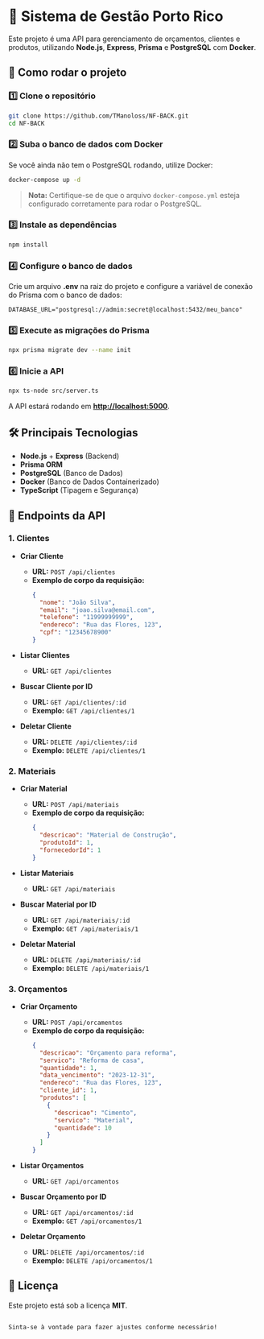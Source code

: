 
# 📌 Sistema de Gestão Porto Rico

Este projeto é uma API para gerenciamento de orçamentos, clientes e produtos, utilizando **Node.js**, **Express**, **Prisma** e **PostgreSQL** com **Docker**.

## 🚀 Como rodar o projeto

### 1️⃣ **Clone o repositório**

```bash
git clone https://github.com/TManoloss/NF-BACK.git
cd NF-BACK
```

### 2️⃣ **Suba o banco de dados com Docker**

Se você ainda não tem o PostgreSQL rodando, utilize Docker:

```bash
docker-compose up -d
```

> **Nota:** Certifique-se de que o arquivo `docker-compose.yml` esteja configurado corretamente para rodar o PostgreSQL.

### 3️⃣ **Instale as dependências**

```bash
npm install
```

### 4️⃣ **Configure o banco de dados**

Crie um arquivo **.env** na raiz do projeto e configure a variável de conexão do Prisma com o banco de dados:

```env
DATABASE_URL="postgresql://admin:secret@localhost:5432/meu_banco"
```

### 5️⃣ **Execute as migrações do Prisma**

```bash
npx prisma migrate dev --name init
```

### 6️⃣ **Inicie a API**

```bash
npx ts-node src/server.ts
```

A API estará rodando em **[http://localhost:5000](http://localhost:5000)**.

## 🛠 **Principais Tecnologias**

- **Node.js** + **Express** (Backend)
- **Prisma ORM**
- **PostgreSQL** (Banco de Dados)
- **Docker** (Banco de Dados Containerizado)
- **TypeScript** (Tipagem e Segurança)

## 📜 **Endpoints da API**

### 1. **Clientes**

- **Criar Cliente**
  - **URL:** `POST /api/clientes`
  - **Exemplo de corpo da requisição:**
    ```json
    {
      "nome": "João Silva",
      "email": "joao.silva@email.com",
      "telefone": "11999999999",
      "endereco": "Rua das Flores, 123",
      "cpf": "12345678900"
    }
    ```

- **Listar Clientes**
  - **URL:** `GET /api/clientes`

- **Buscar Cliente por ID**
  - **URL:** `GET /api/clientes/:id`
  - **Exemplo:** `GET /api/clientes/1`

- **Deletar Cliente**
  - **URL:** `DELETE /api/clientes/:id`
  - **Exemplo:** `DELETE /api/clientes/1`

### 2. **Materiais**

- **Criar Material**
  - **URL:** `POST /api/materiais`
  - **Exemplo de corpo da requisição:**
    ```json
    {
      "descricao": "Material de Construção",
      "produtoId": 1,
      "fornecedorId": 1
    }
    ```

- **Listar Materiais**
  - **URL:** `GET /api/materiais`

- **Buscar Material por ID**
  - **URL:** `GET /api/materiais/:id`
  - **Exemplo:** `GET /api/materiais/1`

- **Deletar Material**
  - **URL:** `DELETE /api/materiais/:id`
  - **Exemplo:** `DELETE /api/materiais/1`

### 3. **Orçamentos**

- **Criar Orçamento**
  - **URL:** `POST /api/orcamentos`
  - **Exemplo de corpo da requisição:**
    ```json
    {
      "descricao": "Orçamento para reforma",
      "servico": "Reforma de casa",
      "quantidade": 1,
      "data_vencimento": "2023-12-31",
      "endereco": "Rua das Flores, 123",
      "cliente_id": 1,
      "produtos": [
        {
          "descricao": "Cimento",
          "servico": "Material",
          "quantidade": 10
        }
      ]
    }
    ```

- **Listar Orçamentos**
  - **URL:** `GET /api/orcamentos`

- **Buscar Orçamento por ID**
  - **URL:** `GET /api/orcamentos/:id`
  - **Exemplo:** `GET /api/orcamentos/1`

- **Deletar Orçamento**
  - **URL:** `DELETE /api/orcamentos/:id`
  - **Exemplo:** `DELETE /api/orcamentos/1`

## 📄 **Licença**

Este projeto está sob a licença **MIT**.
```

Sinta-se à vontade para fazer ajustes conforme necessário!
